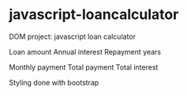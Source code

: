 # javascript-loancalculator
DOM project: javascript loan calculator

Loan amount
Annual interest 
Repayment years

Monthly payment
Total payment
Total interest 

Styling done with bootstrap
